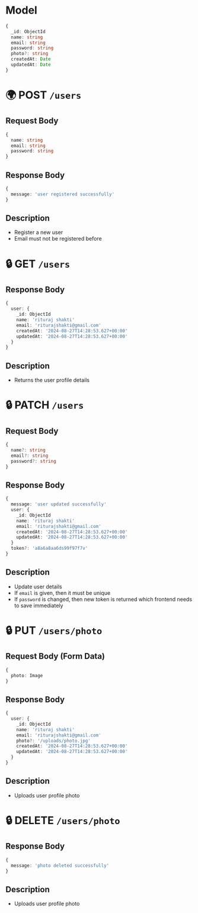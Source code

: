 # Model

```ts
{
  _id: ObjectId
  name: string
  email: string
  password: string
  photo?: string
  createdAt: Date
  updatedAt: Date
}
```

# 🌍 POST `/users`

## Request Body

```ts
{
  name: string
  email: string
  password: string
}
```

## Response Body

```ts
{
  message: 'user registered successfully'
}
```

## Description

- Register a new user
- Email must not be registered before

# 🔒 GET `/users`

## Response Body

```ts
{
  user: {
    _id: ObjectId
    name: 'rituraj shakti'
    email: 'riturajshakti@gmail.com'
    createdAt: '2024-08-27T14:28:53.627+00:00'
    updatedAt: '2024-08-27T14:28:53.627+00:00'
  }
}
```

## Description

- Returns the user profile details

# 🔒 PATCH `/users`

## Request Body

```ts
{
  name?: string
  email?: string
  password?: string
}
```

## Response Body

```ts
{
  message: 'user updated successfully'
  user: {
    _id: ObjectId
    name: 'rituraj shakti'
    email: 'riturajshakti@gmail.com'
    createdAt: '2024-08-27T14:28:53.627+00:00'
    updatedAt: '2024-08-27T14:28:53.627+00:00'
  }
  token?: 'a8a6a8aa6ds99f97f7v'
}
```

## Description

- Update user details
- If `email` is given, then it must be unique
- If `password` is changed, then new token is returned which frontend needs to save immediately

# 🔒 PUT `/users/photo`

## Request Body (Form Data)

```ts
{
  photo: Image
}
```

## Response Body

```ts
{
  user: {
    _id: ObjectId
    name: 'rituraj shakti'
    email: 'riturajshakti@gmail.com'
    photo?: '/uploads/photo.jpg'
    createdAt: '2024-08-27T14:28:53.627+00:00'
    updatedAt: '2024-08-27T14:28:53.627+00:00'
  }
}
```

## Description

- Uploads user profile photo

# 🔒 DELETE `/users/photo`

## Response Body

```ts
{
  message: 'photo deleted successfully'
}
```

## Description

- Uploads user profile photo
